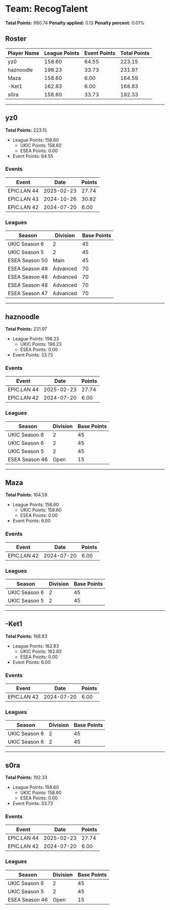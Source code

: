 # Team: RecogTalent

**Total Points:** 980.74
**Penalty applied:** 0.13
**Penalty percent:** 0.01%

## Roster
| Player Name | League Points | Event Points | Total Points |
|-------------|--------------|--------------|-------------|
| yz0 | 158.60 | 64.55 | 223.15 |
| haznoodle | 198.23 | 33.73 | 231.97 |
| Maza | 158.60 | 6.00 | 164.59 |
| -Ket1 | 162.83 | 6.00 | 168.83 |
| s0ra | 158.60 | 33.73 | 192.33 |

---

## yz0

**Total Points:** 223.15

- League Points: 158.60
  - UKIC Points: 158.60
  - ESEA Points: 0.00
- Event Points: 64.55

### Events
| Event | Date | Points |
|-------|------|--------|
| EPIC.LAN 44 | 2025-02-23 | 27.74 |
| EPIC.LAN 43 | 2024-10-26 | 30.82 |
| EPIC.LAN 42 | 2024-07-20 | 6.00 |
### Leagues
| Season | Division | Base Points |
|--------|----------|-------------|
| UKIC Season 6 | 2 | 45 |
| UKIC Season 5 | 2 | 45 |
| ESEA Season 50 | Main | 45 |
| ESEA Season 49 | Advanced | 70 |
| ESEA Season 48 | Advanced | 70 |
| ESEA Season 48 | Advanced | 70 |
| ESEA Season 47 | Advanced | 70 |
---

## haznoodle

**Total Points:** 231.97

- League Points: 198.23
  - UKIC Points: 198.23
  - ESEA Points: 0.00
- Event Points: 33.73

### Events
| Event | Date | Points |
|-------|------|--------|
| EPIC.LAN 44 | 2025-02-23 | 27.74 |
| EPIC.LAN 42 | 2024-07-20 | 6.00 |
### Leagues
| Season | Division | Base Points |
|--------|----------|-------------|
| UKIC Season 6 | 2 | 45 |
| UKIC Season 6 | 2 | 45 |
| UKIC Season 5 | 2 | 45 |
| ESEA Season 46 | Open | 15 |
---

## Maza

**Total Points:** 164.59

- League Points: 158.60
  - UKIC Points: 158.60
  - ESEA Points: 0.00
- Event Points: 6.00

### Events
| Event | Date | Points |
|-------|------|--------|
| EPIC.LAN 42 | 2024-07-20 | 6.00 |
### Leagues
| Season | Division | Base Points |
|--------|----------|-------------|
| UKIC Season 6 | 2 | 45 |
| UKIC Season 5 | 2 | 45 |
---

## -Ket1

**Total Points:** 168.83

- League Points: 162.83
  - UKIC Points: 162.83
  - ESEA Points: 0.00
- Event Points: 6.00

### Events
| Event | Date | Points |
|-------|------|--------|
| EPIC.LAN 42 | 2024-07-20 | 6.00 |
### Leagues
| Season | Division | Base Points |
|--------|----------|-------------|
| UKIC Season 6 | 2 | 45 |
| UKIC Season 6 | 2 | 45 |
---

## s0ra

**Total Points:** 192.33

- League Points: 158.60
  - UKIC Points: 158.60
  - ESEA Points: 0.00
- Event Points: 33.73

### Events
| Event | Date | Points |
|-------|------|--------|
| EPIC.LAN 44 | 2025-02-23 | 27.74 |
| EPIC.LAN 42 | 2024-07-20 | 6.00 |
### Leagues
| Season | Division | Base Points |
|--------|----------|-------------|
| UKIC Season 6 | 2 | 45 |
| UKIC Season 5 | 2 | 45 |
| ESEA Season 46 | Open | 15 |